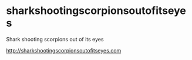 # sharkshootingscorpionsoutofitseyes
Shark shooting scorpions out of its eyes

http://sharkshootingscorpionsoutofitseyes.com
